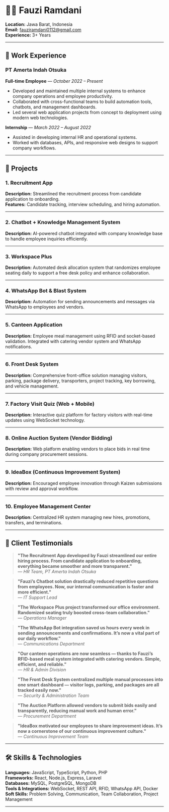 # 🧑‍💻 Fauzi Ramdani

**Location:** Jawa Barat, Indonesia  
**Email:** [fauziramdani0112@gmail.com](mailto:fauziramdani0112@gmail.com)  
**Experience:** 3+ Years

---

## 💼 Work Experience

### **PT Amerta Indah Otsuka**

**Full-time Employee** — _October 2022 – Present_

- Developed and maintained multiple internal systems to enhance company operations and employee productivity.
- Collaborated with cross-functional teams to build automation tools, chatbots, and management dashboards.
- Led several web application projects from concept to deployment using modern web technologies.

**Internship** — _March 2022 – August 2022_

- Assisted in developing internal HR and operational systems.
- Worked with databases, APIs, and responsive web designs to support company workflows.

---

## 🚀 Projects

### 1. Recruitment App

**Description:** Streamlined the recruitment process from candidate application to onboarding.  
**Features:** Candidate tracking, interview scheduling, and hiring automation.

---

### 2. Chatbot + Knowledge Management System

**Description:** AI-powered chatbot integrated with company knowledge base to handle employee inquiries efficiently.

---

### 3. Workspace Plus

**Description:** Automated desk allocation system that randomizes employee seating daily to support a free desk policy and enhance collaboration.

---

### 4. WhatsApp Bot & Blast System

**Description:** Automation for sending announcements and messages via WhatsApp to employees and vendors.

---

### 5. Canteen Application

**Description:** Employee meal management using RFID and socket-based validation. Integrated with catering vendor system and WhatsApp notifications.

---

### 6. Front Desk System

**Description:** Comprehensive front-office solution managing visitors, parking, package delivery, transporters, project tracking, key borrowing, and vehicle management.

---

### 7. Factory Visit Quiz (Web + Mobile)

**Description:** Interactive quiz platform for factory visitors with real-time updates using WebSocket technology.

---

### 8. Online Auction System (Vendor Bidding)

**Description:** Web platform enabling vendors to place bids in real time during company procurement sessions.

---

### 9. IdeaBox (Continuous Improvement System)

**Description:** Encouraged employee innovation through Kaizen submissions with review and approval workflow.

---

### 10. Employee Management Center

**Description:** Centralized HR system managing new hires, promotions, transfers, and terminations.

---

## 💬 Client Testimonials

> **"The Recruitment App developed by Fauzi streamlined our entire hiring process. From candidate application to onboarding, everything became smoother and more transparent."**  
> — _HR Team, PT Amerta Indah Otsuka_

> **"Fauzi’s Chatbot solution drastically reduced repetitive questions from employees. Now, our internal communication is faster and more efficient."**  
> — _IT Support Lead_

> **"The Workspace Plus project transformed our office environment. Randomized seating truly boosted cross-team collaboration."**  
> — _Operations Manager_

> **"The WhatsApp Bot integration saved us hours every week in sending announcements and confirmations. It’s now a vital part of our daily workflow."**  
> — _Communications Department_

> **"Our canteen operations are now seamless — thanks to Fauzi’s RFID-based meal system integrated with catering vendors. Simple, efficient, and reliable."**  
> — _HR & Admin Division_

> **"The Front Desk System centralized multiple manual processes into one smart dashboard — visitor logs, parking, and packages are all tracked easily now."**  
> — _Security & Administration Team_

> **"The Auction Platform allowed vendors to submit bids easily and transparently, reducing manual work and human error."**  
> — _Procurement Department_

> **"IdeaBox motivated our employees to share improvement ideas. It’s now a cornerstone of our continuous improvement culture."**  
> — _Continuous Improvement Team_

---

## 🛠️ Skills & Technologies

**Languages:** JavaScript, TypeScript, Python, PHP  
**Frameworks:** React, Node.js, Express, Laravel  
**Databases:** MySQL, PostgreSQL, MongoDB  
**Tools & Integrations:** WebSocket, REST API, RFID, WhatsApp API, Docker  
**Soft Skills:** Problem Solving, Communication, Team Collaboration, Project Management

---
